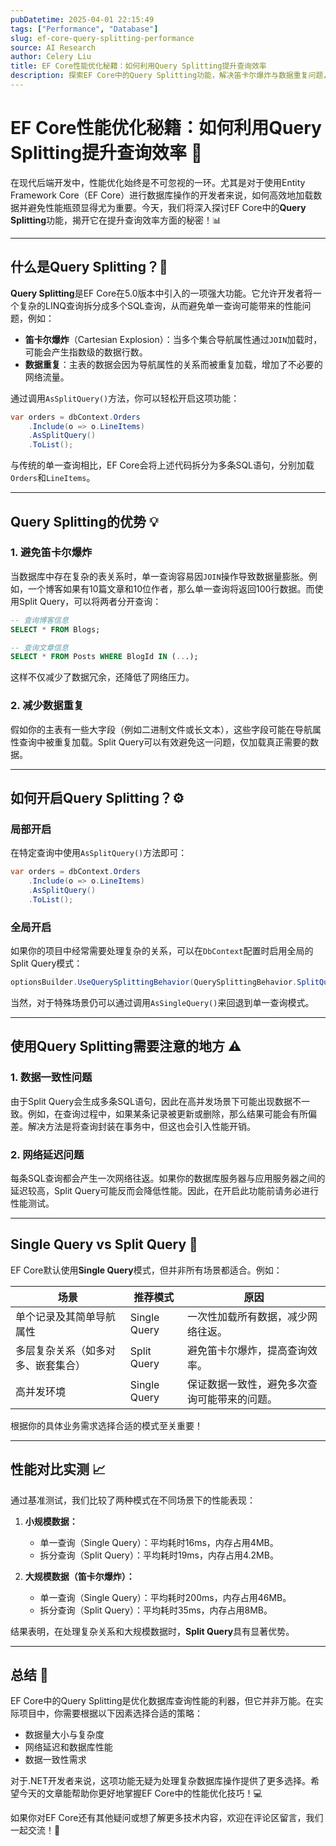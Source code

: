 ```yaml
---
pubDatetime: 2025-04-01 22:15:49
tags: ["Performance", "Database"]
slug: ef-core-query-splitting-performance
source: AI Research
author: Celery Liu
title: EF Core性能优化秘籍：如何利用Query Splitting提升查询效率
description: 探索EF Core中的Query Splitting功能，解决笛卡尔爆炸与数据重复问题，为你的数据库查询带来性能飞跃。
---
```


# EF Core性能优化秘籍：如何利用Query Splitting提升查询效率 🚀

在现代后端开发中，性能优化始终是不可忽视的一环。尤其是对于使用Entity Framework Core（EF Core）进行数据库操作的开发者来说，如何高效地加载数据并避免性能瓶颈显得尤为重要。今天，我们将深入探讨EF Core中的**Query Splitting**功能，揭开它在提升查询效率方面的秘密！📊

---

## 什么是Query Splitting？🧐

**Query Splitting**是EF Core在5.0版本中引入的一项强大功能。它允许开发者将一个复杂的LINQ查询拆分成多个SQL查询，从而避免单一查询可能带来的性能问题，例如：

- **笛卡尔爆炸**（Cartesian Explosion）：当多个集合导航属性通过`JOIN`加载时，可能会产生指数级的数据行数。
- **数据重复**：主表的数据会因为导航属性的关系而被重复加载，增加了不必要的网络流量。

通过调用`AsSplitQuery()`方法，你可以轻松开启这项功能：

```csharp
var orders = dbContext.Orders
    .Include(o => o.LineItems)
    .AsSplitQuery()
    .ToList();
```

与传统的单一查询相比，EF Core会将上述代码拆分为多条SQL语句，分别加载`Orders`和`LineItems`。

---

## Query Splitting的优势 💡

### 1. 避免笛卡尔爆炸

当数据库中存在复杂的表关系时，单一查询容易因`JOIN`操作导致数据量膨胀。例如，一个博客如果有10篇文章和10位作者，那么单一查询将返回100行数据。而使用Split Query，可以将两者分开查询：

```sql
-- 查询博客信息
SELECT * FROM Blogs;

-- 查询文章信息
SELECT * FROM Posts WHERE BlogId IN (...);
```

这样不仅减少了数据冗余，还降低了网络压力。

### 2. 减少数据重复

假如你的主表有一些大字段（例如二进制文件或长文本），这些字段可能在导航属性查询中被重复加载。Split Query可以有效避免这一问题，仅加载真正需要的数据。

---

## 如何开启Query Splitting？⚙️

### 局部开启

在特定查询中使用`AsSplitQuery()`方法即可：

```csharp
var orders = dbContext.Orders
    .Include(o => o.LineItems)
    .AsSplitQuery()
    .ToList();
```

### 全局开启

如果你的项目中经常需要处理复杂的关系，可以在`DbContext`配置时启用全局的Split Query模式：

```csharp
optionsBuilder.UseQuerySplittingBehavior(QuerySplittingBehavior.SplitQuery);
```

当然，对于特殊场景仍可以通过调用`AsSingleQuery()`来回退到单一查询模式。

---

## 使用Query Splitting需要注意的地方 ⚠️

### 1. 数据一致性问题

由于Split Query会生成多条SQL语句，因此在高并发场景下可能出现数据不一致。例如，在查询过程中，如果某条记录被更新或删除，那么结果可能会有所偏差。解决方法是将查询封装在事务中，但这也会引入性能开销。

### 2. 网络延迟问题

每条SQL查询都会产生一次网络往返。如果你的数据库服务器与应用服务器之间的延迟较高，Split Query可能反而会降低性能。因此，在开启此功能前请务必进行性能测试。

---

## Single Query vs Split Query 🔄

EF Core默认使用**Single Query**模式，但并非所有场景都适合。例如：

| 场景                               | 推荐模式     | 原因                                         |
| ---------------------------------- | ------------ | -------------------------------------------- |
| 单个记录及其简单导航属性           | Single Query | 一次性加载所有数据，减少网络往返。           |
| 多层复杂关系（如多对多、嵌套集合） | Split Query  | 避免笛卡尔爆炸，提高查询效率。               |
| 高并发环境                         | Single Query | 保证数据一致性，避免多次查询可能带来的问题。 |

根据你的具体业务需求选择合适的模式至关重要！

---

## 性能对比实测 📈

通过基准测试，我们比较了两种模式在不同场景下的性能表现：

1. **小规模数据：**

   - 单一查询（Single Query）：平均耗时16ms，内存占用4MB。
   - 拆分查询（Split Query）：平均耗时19ms，内存占用4.2MB。

2. **大规模数据（笛卡尔爆炸）：**
   - 单一查询（Single Query）：平均耗时200ms，内存占用46MB。
   - 拆分查询（Split Query）：平均耗时35ms，内存占用8MB。

结果表明，在处理复杂关系和大规模数据时，**Split Query**具有显著优势。

---

## 总结 🎯

EF Core中的Query Splitting是优化数据库查询性能的利器，但它并非万能。在实际项目中，你需要根据以下因素选择合适的策略：

- 数据量大小与复杂度
- 网络延迟和数据库性能
- 数据一致性需求

对于.NET开发者来说，这项功能无疑为处理复杂数据库操作提供了更多选择。希望今天的文章能帮助你更好地掌握EF Core中的性能优化技巧！💻

如果你对EF Core还有其他疑问或想了解更多技术内容，欢迎在评论区留言，我们一起交流！🎉
